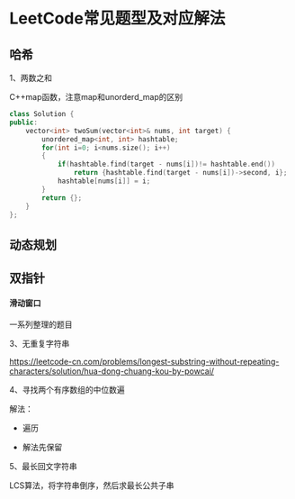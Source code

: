 # LeetCode常见题型及对应解法

## 哈希

1、两数之和

C++map函数，注意map和unorderd_map的区别

```c++
class Solution {
public:
    vector<int> twoSum(vector<int>& nums, int target) {
        unordered_map<int, int> hashtable;
        for(int i=0; i<nums.size(); i++)
        {
            if(hashtable.find(target - nums[i])!= hashtable.end())
                return {hashtable.find(target - nums[i])->second, i};
            hashtable[nums[i]] = i;
        }
        return {};
    }
};
```



## 动态规划



## 双指针

#### 滑动窗口

一系列整理的题目

3、无重复字符串



https://leetcode-cn.com/problems/longest-substring-without-repeating-characters/solution/hua-dong-chuang-kou-by-powcai/



4、寻找两个有序数组的中位数遍

解法：

- 遍历

- 解法先保留

5、最长回文字符串

LCS算法，将字符串倒序，然后求最长公共子串











# 